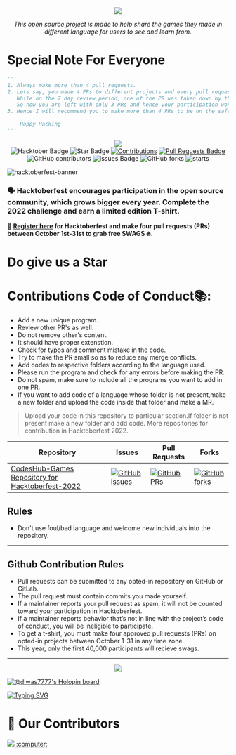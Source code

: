 <div align="center">
<img src="https://readme-typing-svg.demolab.com?font=Fira+Code&size=50&pause=1000&multiline=true&width=500&height=80&lines=CodesHub-Games" />
<p><i>This open source project is made to help share the games they made in different language for users to see and learn from.</i></p>
</div>

# Special Note For Everyone
```py
'''
1. Always make more than 4 pull requests.
2. Lets say, you made 4 PRs to different projects and every pull request got merged.
   While on the 7 day review period, one of the PR was taken down by the Hacktoberfest review team.
   So now you are left with only 3 PRs and hence your participation wont be counted for swags.
3. Hence I will recommend you to make more than 4 PRs to be on the safe side.

    Happy Hacking
'''
```
<div align="center">
<img src="https://readme-typing-svg.demolab.com?font=Fira+Code&size=50&pause=1000&multiline=true&width=535&height=80&lines=Hacktoberfest+2022+🎉" />
</div>

<div align="center">
  
<img src="https://img.shields.io/badge/hacktoberfest-2022-blueviolet" alt="Hacktober Badge"/>
 <img src="https://img.shields.io/static/v1?label=%F0%9F%8C%9F&message=If%20Useful&style=style=flat&color=BC4E99" alt="Star Badge"/>
 <a href="https://github.com/diwas777777/CodesHub-Games" ><img src="https://img.shields.io/badge/Contributions-welcome-violet.svg?style=flat&logo=git" alt="Contributions" /></a>
<a href="https://github.com/diwas777777/CodesHub-Games/pulls"><img src="https://img.shields.io/github/issues-pr/diwas777777/CodesHub-Games" alt="Pull Requests Badge"/></a>
<br>
<img alt="GitHub contributors" src="https://img.shields.io/github/contributors/diwas777777/CodesHub-Games"> <img src="https://img.shields.io/github/issues/diwas777777/CodesHub-Games" alt="issues Badge"/> <img alt="GitHub forks" src="https://img.shields.io/github/forks/diwas777777/CodesHub-Games"> <img alt="starts" src="https://img.shields.io/github/stars/diwas777777/CodesHub-Games">

</div>

![hacktoberfest-banner](https://user-images.githubusercontent.com/60167999/192787587-62a13aa7-1317-4bd5-a4b7-13f8bf336c6a.jpg)

### 🗣 Hacktoberfest encourages participation in the open source community, which grows bigger every year. Complete the 2022 challenge and earn a limited edition T-shirt.
📢 **[Register here](https://hacktoberfest.digitalocean.com) for Hacktoberfest and make four pull requests (PRs) between October 1st-31st to grab free SWAGS 🔥.**
# Do give us a Star

# Contributions Code of Conduct📚:
- Add a new unique program.
- Review other PR's as well.
- Do not remove other's content.
- It should have proper extenstion.
- Check for typos and comment mistake in the code.
- Try to make the PR small so as to reduce any merge conflicts.
- Add codes to respective folders according to the language used.
- Please run the program and check for any errors before making the PR.
- Do not spam, make sure to include all the programs you want to add in one PR.
- If you want to add code of a language whose folder is not present,make a new folder and upload the code inside that folder and make a MR.

> Upload your code in this repository to particular section.If folder is not present make a new folder and add code.
> More repositories for contribution in Hacktoberfest 2022.

| Repository                                                  | Issues                                                                                                                                                           | Pull Requests                                                                                                                                                     | Forks                                                                                                                                                             |
| ----------------------------------------------------------- | ---------------------------------------------------------------------------------------------------------------------------------------------------------------- | ----------------------------------------------------------------------------------------------------------------------------------------------------------------- | ----------------------------------------------------------------------------------------------------------------------------------------------------------------- |
| [ CodesHub-Games Repository for Hacktoberfest-2022](https://github.com/diwas777777/CodesHub-Games)         | [![GitHub issues](https://img.shields.io/github/issues/diwas777777/CodesHub-Games?color=pink&logo=github)](https://github.com/diwas777777/CodesHub-Games/issues)         | [![GitHub PRs](https://img.shields.io/github/issues-pr/diwas777777/CodesHub-Games)](https://github.com/diwas777777/CodesHub-Games/pulls)         | [![GitHub forks](https://img.shields.io/github/forks/diwas777777/CodesHub-Games?logo=git)](https://github.com/diwas777777/CodesHub-Games/fork)                         |

## Rules

- Don't use foul/bad language and welcome new individuals into the repository.

---

## Github Contribution Rules
- Pull requests can be submitted to any opted-in repository on GitHub or GitLab.
- The pull request must contain commits you made yourself.
- If a maintainer reports your pull request as spam, it will not be counted toward your participation in Hacktoberfest.
- If a maintainer reports behavior that’s not in line with the project’s code of conduct, you will be ineligible to participate.
- To get a t-shirt, you must make four approved pull requests (PRs) on opted-in projects between October 1-31 in any time zone.
- This year, only the first 40,000 participants will recieve swags.
---

<div align="center">
<img src="https://readme-typing-svg.demolab.com?font=Fira+Code&size=40&pause=1000&center=true&multiline=true&width=800&height=100&lines=Hacktoberfest+2022+Holopin+Badge" />
</div>

[![@diwas7777's Holopin board](https://holopin.me/diwas7777)](https://holopin.io/@diwas7777)

[![Typing SVG](https://readme-typing-svg.demolab.com?font=Fira+Code&pause=1000&width=435&lines=Register+here)](https://hacktoberfest.com)

# :handshake: Our Contributors

<a href="https://github.com/diwas777777/CodesHub-Games/graphs/contributors">
  <img src="https://contrib.rocks/image?repo=diwas777777/CodesHub-Games" /> :computer:
</a>
